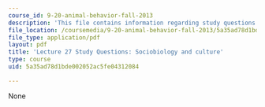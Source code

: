 ```yaml
---
course_id: 9-20-animal-behavior-fall-2013
description: 'This file contains information regarding study questions 27. '
file_location: /coursemedia/9-20-animal-behavior-fall-2013/5a35ad78d1bde002052ac5fe04312084_MIT9_20F13_L27_Qs.pdf
file_type: application/pdf
layout: pdf
title: 'Lecture 27 Study Questions: Sociobiology and culture'
type: course
uid: 5a35ad78d1bde002052ac5fe04312084

---
```

None
